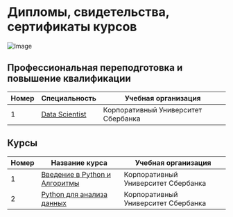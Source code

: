 # Дипломы, свидетельства, сертификаты курсов
 
 ![Image](sert.png)
## Профессиональная переподготовка и повышение квалификации
| Номер | Специальность     | Учебная организация                                              |
|-------|-------------------|------------------------------------------------------------------|
|1      |[Data Scientist](https://github.com/AlexeyProsekov/Diplom_Sertifikat/blob/ccb3a3491eff0679e18fa2fe0bf322ef02dbdd0b/ProsekovAV_Data%20Scientist_Sber.png)|Корпоративный Университет Сбербанка               |

## Курсы
| Номер | Название курса    | Учебная организация                                              |        
|-------|-------------------|------------------------------------------------------------------|
|1      |[Введение в Python и Алгоритмы](https://github.com/AlexeyProsekov/Diplom_Sertifikat/blob/0cbe500c944dbe22f03d44ea5643cd458e3dde5b/ProsekovAV_Sertificate_%D0%92%D0%B2%D0%B5%D0%B4%D0%B5%D0%BD%D0%B8%D0%B5%20%D0%B2%20Python.png)|Корпоративный Университет Сбербанка|
|2      |[Python для анализа данных](https://github.com/AlexeyProsekov/Diplom_Sertifikat/blob/0cbe500c944dbe22f03d44ea5643cd458e3dde5b/ProsekovAV_Sertificate_Python%20%D0%B4%D0%BB%D1%8F%20%D0%B0%D0%BD%D0%B0%D0%BB%D0%B8%D0%B7%D0%B0%20%D0%B4%D0%B0%D0%BD%D0%BD%D1%8B%D1%85.png)|Корпоративный Университет Сбербанка|

